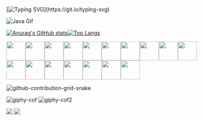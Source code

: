 [![Typing SVG](https://readme-typing-svg.demolab.com?font=Noto+Sans+Japanese&weight=900&size=35&pause=1000&color=8FF700&width=600&height=76&lines=Hi%2C+I'm+Redeem+Grimm...;A+Rare+Breed+Of+A+Human+Specie!)](https://git.io/typing-svg)

![Java Gif](https://user-images.githubusercontent.com/45304978/197178414-391a5285-2ea4-46ed-b6d9-58dfd9789fd1.gif)





[![Anurag's GitHub stats](https://github-readme-stats.vercel.app/api?username=Redeem-Grimm-Satoshi&show_icons=true&theme=radical)](https://github.com/anuraghazra/github-readme-stats)[![Top Langs](https://github-readme-stats.vercel.app/api/top-langs/?username=Redeem-Grimm-Satoshi&theme=radical&show_icons=true&langs_count=10&layout=compact)](https://github.com/anuraghazra/github-readme-stats)

<img height=50 src="https://cdn.jsdelivr.net/gh/devicons/devicon/icons/python/python-original.svg"/><img height=50 src="https://cdn.jsdelivr.net/gh/devicons/devicon/icons/java/java-original.svg"/><img height=50 src="https://cdn.jsdelivr.net/gh/devicons/devicon/icons/html5/html5-original.svg" /><img height=50 src="https://cdn.jsdelivr.net/gh/devicons/devicon/icons/css3/css3-original.svg" /><img height=50 src="https://cdn.jsdelivr.net/gh/devicons/devicon/icons/git/git-plain.svg"/><img height=50 src="https://cdn.jsdelivr.net/gh/devicons/devicon/icons/github/github-original.svg"/><img height=50 src="https://cdn.jsdelivr.net/gh/devicons/devicon/icons/androidstudio/androidstudio-original.svg" /><img height=50 src="https://cdn.jsdelivr.net/gh/devicons/devicon/icons/android/android-original.svg" /><img height=50 src="https://cdn.jsdelivr.net/gh/devicons/devicon/icons/julia/julia-original.svg" /><img height=50 src="https://cdn.jsdelivr.net/gh/devicons/devicon/icons/photoshop/photoshop-plain.svg" /><img height=50 src="https://cdn.jsdelivr.net/gh/devicons/devicon/icons/illustrator/illustrator-plain.svg" /><img height=50 src="https://cdn.jsdelivr.net/gh/devicons/devicon/icons/xd/xd-plain.svg" /><img height=50 src="https://cdn.jsdelivr.net/gh/devicons/devicon/icons/spring/spring-original.svg" /><img height=50 src="https://cdn.jsdelivr.net/gh/devicons/devicon/icons/jenkins/jenkins-original.svg" /><img height=50 src="https://cdn.jsdelivr.net/gh/devicons/devicon/icons/mysql/mysql-original.svg" /><img height=50 src="https://cdn.jsdelivr.net/gh/devicons/devicon/icons/c/c-original.svg" /><img height=50 src="https://cdn.jsdelivr.net/gh/devicons/devicon/icons/oracle/oracle-original.svg" />

![github-contribution-grid-snake](https://user-images.githubusercontent.com/45304978/213288910-23a77df1-6b51-4d58-9d9b-374cad969757.svg)

![giphy-cof](https://user-images.githubusercontent.com/45304978/213819722-297ae85f-8f2f-48d6-8dca-68e8b3793b17.gif)
![giphy-cof2](https://user-images.githubusercontent.com/45304978/213819730-ca3bb98f-d5da-4937-841e-232cbf4f4982.gif)


[![](https://img.shields.io/badge/linkedin-%230077B5.svg?style=for-the-badge&logo=linkedin)](https://www.linkedin.com/in/redeem-grimm-913805172/)
![](https://komarev.com/ghpvc/?username=Redeem-Grimm-Satoshi&color=red)




<!---
Redeem-Grimm-Satoshi/Redeem-Grimm-Satoshi is a ✨ special ✨ repository because its `README.md` (this file) appears on your GitHub profile.
You can click the Preview link to take a look at your changes.
--->
